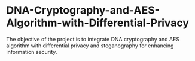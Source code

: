 # DNA-Cryptography-and-AES-Algorithm-with-Differential-Privacy

The objective of the project is to integrate DNA cryptography and AES algorithm with differential privacy and steganography for enhancing information security.
